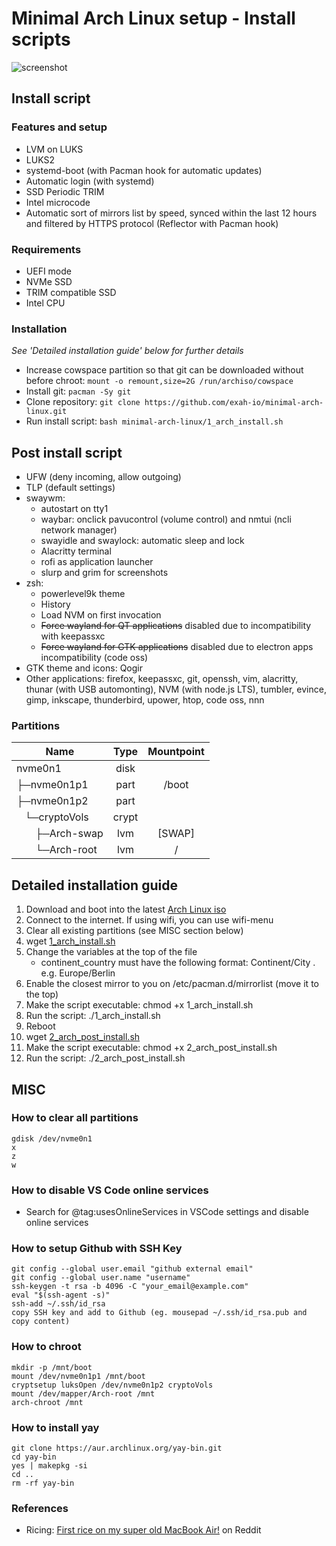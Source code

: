 # Minimal Arch Linux setup - Install scripts
![screenshot](https://raw.githubusercontent.com/exah-io/minimal-arch-linux/master/screenshot.png)

## Install script
### Features and setup
* LVM on LUKS
* LUKS2
* systemd-boot (with Pacman hook for automatic updates)
* Automatic login (with systemd)
* SSD Periodic TRIM
* Intel microcode
* Automatic sort of mirrors list by speed, synced within the last 12 hours and filtered by HTTPS protocol (Reflector with Pacman hook)

### Requirements
* UEFI mode
* NVMe SSD
* TRIM compatible SSD
* Intel CPU

### Installation
*See 'Detailed installation guide' below for further details*
* Increase cowspace partition so that git can be downloaded without before chroot: `mount -o remount,size=2G /run/archiso/cowspace`
* Install git: `pacman -Sy git`
* Clone repository: `git clone https://github.com/exah-io/minimal-arch-linux.git`
* Run install script: `bash minimal-arch-linux/1_arch_install.sh`

## Post install script
* UFW (deny incoming, allow outgoing)
* TLP (default settings)
* swaywm:
   * autostart on tty1
   * waybar: onclick pavucontrol (volume control) and nmtui (ncli network manager)
   * swayidle and swaylock: automatic sleep and lock
   * Alacritty terminal
   * rofi as application launcher
   * slurp and grim for screenshots
* zsh:
   * powerlevel9k theme
   * History
   * Load NVM on first invocation
   * ~~Force wayland for QT applications~~ disabled due to incompatibility with keepassxc
   * ~~Force wayland for GTK applications~~ disabled due to electron apps incompatibility (code oss)
* GTK theme and icons: Qogir
* Other applications: firefox, keepassxc, git, openssh, vim, alacritty, thunar (with USB automonting), NVM (with node.js LTS), tumbler, evince, gimp, inkscape, thunderbird, upower, htop, code oss, nnn

### Partitions
| Name | Type | Mountpoint |
| - | :-: | :-: |
| nvme0n1 | disk | |
| ├─nvme0n1p1 | part | /boot |
| ├─nvme0n1p2 | part |  |
| &nbsp;&nbsp;&nbsp;└─cryptoVols | crypt | |
| &nbsp;&nbsp;&nbsp;&nbsp;&nbsp;&nbsp;&nbsp;├─Arch-swap | lvm | [SWAP] |
| &nbsp;&nbsp;&nbsp;&nbsp;&nbsp;&nbsp;&nbsp;└─Arch-root | lvm | / |

## Detailed installation guide
1. Download and boot into the latest [Arch Linux iso](https://www.archlinux.org/download/)
2. Connect to the internet. If using wifi, you can use wifi-menu
3. Clear all existing partitions (see MISC section below)
4. wget [1_arch_install.sh](https://raw.githubusercontent.com/exah-io/minimal-arch-linux/master/1_arch_install.sh)
5. Change the variables at the top of the file
   * continent_country must have the following format: Continent/City . e.g. Europe/Berlin
6. Enable the closest mirror to you on /etc/pacman.d/mirrorlist (move it to the top)
7. Make the script executable: chmod +x 1_arch_install.sh
8. Run the script: ./1_arch_install.sh
9. Reboot
10. wget [2_arch_post_install.sh](https://raw.githubusercontent.com/exah-io/minimal-arch-linux/master/2_arch_post_install.sh)
11. Make the script executable: chmod +x 2_arch_post_install.sh
12. Run the script: ./2_arch_post_install.sh

## MISC
### How to clear all partitions
```
gdisk /dev/nvme0n1
x
z
w
```

### How to disable VS Code online services
* Search for @tag:usesOnlineServices in VSCode settings and disable online services

### How to setup Github with SSH Key
```
git config --global user.email "github external email"
git config --global user.name "username"
ssh-keygen -t rsa -b 4096 -C "your_email@example.com"
eval "$(ssh-agent -s)"
ssh-add ~/.ssh/id_rsa
copy SSH key and add to Github (eg. mousepad ~/.ssh/id_rsa.pub and copy content)
```

### How to chroot
```
mkdir -p /mnt/boot
mount /dev/nvme0n1p1 /mnt/boot
cryptsetup luksOpen /dev/nvme0n1p2 cryptoVols
mount /dev/mapper/Arch-root /mnt
arch-chroot /mnt
```

### How to install yay
```
git clone https://aur.archlinux.org/yay-bin.git
cd yay-bin
yes | makepkg -si
cd ..
rm -rf yay-bin
```

### References
* Ricing: [First rice on my super old MacBook Air!](https://www.reddit.com/r/unixporn/comments/9y9w0r/sway_first_rice_on_my_super_old_macbook_air/) on Reddit
